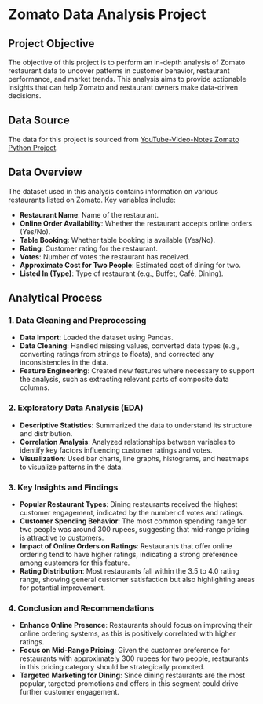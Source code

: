 
# Zomato Data Analysis Project

## Project Objective

The objective of this project is to perform an in-depth analysis of Zomato restaurant data to uncover patterns in customer behavior, restaurant performance, and market trends. This analysis aims to provide actionable insights that can help Zomato and restaurant owners make data-driven decisions.

## Data Source

The data for this project is sourced from [YouTube-Video-Notes Zomato Python Project](https://github.com/TheiScale/YouTube-Video-Notes/tree/main/Zomato_Python_Project).

## Data Overview

The dataset used in this analysis contains information on various restaurants listed on Zomato. Key variables include:
- **Restaurant Name**: Name of the restaurant.
- **Online Order Availability**: Whether the restaurant accepts online orders (Yes/No).
- **Table Booking**: Whether table booking is available (Yes/No).
- **Rating**: Customer rating for the restaurant.
- **Votes**: Number of votes the restaurant has received.
- **Approximate Cost for Two People**: Estimated cost of dining for two.
- **Listed In (Type)**: Type of restaurant (e.g., Buffet, Café, Dining).

## Analytical Process

### 1. **Data Cleaning and Preprocessing**
   - **Data Import**: Loaded the dataset using Pandas.
   - **Data Cleaning**: Handled missing values, converted data types (e.g., converting ratings from strings to floats), and corrected any inconsistencies in the data.
   - **Feature Engineering**: Created new features where necessary to support the analysis, such as extracting relevant parts of composite data columns.

### 2. **Exploratory Data Analysis (EDA)**
   - **Descriptive Statistics**: Summarized the data to understand its structure and distribution.
   - **Correlation Analysis**: Analyzed relationships between variables to identify key factors influencing customer ratings and votes.
   - **Visualization**: Used bar charts, line graphs, histograms, and heatmaps to visualize patterns in the data.

### 3. **Key Insights and Findings**
   - **Popular Restaurant Types**: Dining restaurants received the highest customer engagement, indicated by the number of votes and ratings.
   - **Customer Spending Behavior**: The most common spending range for two people was around 300 rupees, suggesting that mid-range pricing is attractive to customers.
   - **Impact of Online Orders on Ratings**: Restaurants that offer online ordering tend to have higher ratings, indicating a strong preference among customers for this feature.
   - **Rating Distribution**: Most restaurants fall within the 3.5 to 4.0 rating range, showing general customer satisfaction but also highlighting areas for potential improvement.

### 4. **Conclusion and Recommendations**
   - **Enhance Online Presence**: Restaurants should focus on improving their online ordering systems, as this is positively correlated with higher ratings.
   - **Focus on Mid-Range Pricing**: Given the customer preference for restaurants with approximately 300 rupees for two people, restaurants in this pricing category should be strategically promoted.
   - **Targeted Marketing for Dining**: Since dining restaurants are the most popular, targeted promotions and offers in this segment could drive further customer engagement.


